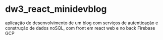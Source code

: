 # dw3_react_minidevblog
aplicação de desenvolvimento de um blog com serviços de autenticação e construção de dados noSQL, com front em react web e no back Firebase GCP
